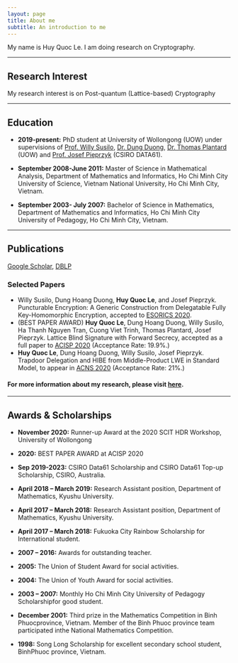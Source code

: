 ```yaml
---
layout: page
title: About me
subtitle: An introduction to me
---
```


My name is Huy Quoc Le. I am doing research on Cryptography.

---
## Research Interest
My research interest is on Post-quantum (Lattice-based) Cryptography

---
## Education
-  **2019-present:** PhD student at University of Wollongong (UOW) under supervisions of [Prof. Willy Susilo](https://documents.uow.edu.au/~wsusilo/), [Dr. Dung Duong](https://documents.uow.edu.au/~hduong/), [Dr. Thomas Plantard](https://ssl.informatics.uow.edu.au/MACAO/thomas_plantard.html) (UOW) and [Prof. Josef Pieprzyk](https://people.csiro.au/P/J/Josef-Pieprzyk) (CSIRO DATA61).

-  **September 2008-June 2011:** Master of Science in Mathematical Analysis, Department of Mathematics and Informatics, Ho Chi Minh City University of Science, Vietnam National University, Ho Chi Minh City, Vietnam. 

- **September 2003- July 2007:** Bachelor of Science in Mathematics, Department of Mathematics and Informatics, Ho Chi Minh City University of Pedagogy, Ho Chi Minh City, Vietnam.


---
## Publications
[Google Scholar](https://scholar.google.com/citations?user=RsBLTFYAAAAJ&hl=en), [DBLP](https://dblp.org/pers/l/Le:Huy_Quoc.html)

### Selected Papers
- Willy Susilo, Dung Hoang Duong, **Huy Quoc Le**, and Josef Pieprzyk.  Puncturable Encryption: A Generic Construction from Delegatable Fully Key-Homomorphic Encryption, accepted to [ESORICS 2020](https://www.surrey.ac.uk/esorics-2020).
- (BEST PAPER AWARD)  **Huy Quoc Le**, Dung Hoang Duong, Willy Susilo, Ha Thanh Nguyen Tran, Cuong Viet Trinh, Thomas Plantard, Josef Pieprzyk. Lattice Blind Signature with Forward Secrecy, accepted as a full paper to [ACISP 2020](http://nsclab.org/acisp2020/)  (Acceptance Rate: 19.9%.)
- **Huy Quoc Le**, Dung Hoang Duong, Willy Susilo, Josef Pieprzyk.  Trapdoor Delegation and HIBE from Middle-Product LWE in Standard Model,  to appear in [ACNS 2020](https://sites.google.com/di.uniroma1.it/ACNS2020) (Acceptance Rate: 21%.) 

#### For more information about my research, please visit [here](https://huyle84.github.io/research/).

---
## Awards & Scholarships

- **November 2020:** Runner-up Award at the 2020 SCIT HDR Workshop, University of Wollongong

- **2020:** BEST PAPER AWARD at ACISP 2020

- **Sep 2019-2023:** CSIRO Data61 Scholarship and CSIRO Data61 Top-up Scholarship, CSIRO, Australia.

- **April 2018 – March 2019:** Research Assistant position, Department of Mathematics, Kyushu University.

- **April 2017 – March 2018:** Research Assistant position, Department of Mathematics, Kyushu University.

- **April 2017 – March 2018:** Fukuoka City Rainbow Scholarship for International student.

- **2007 – 2016:** Awards for outstanding teacher.

- **2005:** The Union of Student Award for social activities.

- **2004:** The Union of Youth Award for social activities.

- **2003 – 2007:** Monthly Ho Chi Minh City University of Pedagogy Scholarshipfor good student.

- **December 2001:** Third prize in the Mathematics Competition in Binh Phuocprovince, Vietnam. Member of the Binh Phuoc province team participated inthe National Mathematics Competition.

- **1998:** Song Long Scholarship for excellent secondary school student, BinhPhuoc province, Vietnam.



